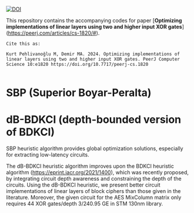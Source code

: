 [![DOI](https://zenodo.org/badge/492541524.svg)](https://zenodo.org/doi/10.5281/zenodo.10080462)


This repository contains the accompanying codes for paper [**Optimizing implementations of linear layers using two and higher input XOR gates**] (https://peerj.com/articles/cs-1820/#).


```
Cite this as:

Kurt Pehlivanoğlu M, Demir MA. 2024. Optimizing implementations of linear layers using two and higher input XOR gates. PeerJ Computer Science 10:e1820 https://doi.org/10.7717/peerj-cs.1820


```



# SBP (Superior Boyar-Peralta) 
# dB-BDKCI (depth-bounded version of BDKCI)

SBP heuristic algorithm provides global optimization solutions, especially for extracting low-latency circuits.

The dB-BDKCI heuristic algorithm improves upon the BDKCI heuristic algorithm (https://eprint.iacr.org/2021/1400), which was recently proposed, by integrating circuit depth awareness and constraining the depth of the circuits. Using the dB-BDKCI heuristic, we present better circuit implementations of linear layers of block ciphers than those given in the literature. Moreover, the given circuit for the AES MixColumn matrix only requires 44 XOR gates/depth 3/240.95 GE in STM 130nm library.
